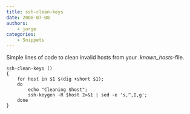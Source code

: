 ```yaml
---
title: ssh-clean-keys
date: 2008-07-08
authors:
    - jorge
categories:
    - Snippets
---
```

Simple lines of code to clean invalid hosts from your *.known\_hosts*-file.

```
ssh-clean-keys () 
{ 
    for host in $1 $(dig +short $1);
    do
        echo "Cleaning $host";
        ssh-keygen -R $host 2>&1 | sed -e 's,^,I,g';
    done
}
```